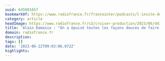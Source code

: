 ```yaml
---
uuid: 645601657
bookmarkOf: https://www.radiofrance.fr/franceinter/podcasts/l-invite-de-7h50/l-invite-de-7h50-du-lundi-19-juin-2023-7433000
category: article
headImage: https://www.radiofrance.fr/s3/cruiser-production/2023/06/d43f6a20-41c2-4a95-b5e0-53eea5116e5c/1200x680_sc_000-par7780085.jpg
title: 'Alain Damasio : "On a épuisé toutes les façons douces de faire les choses"'
domain: radiofrance.fr
description:
tags: []
date: '2023-06-22T09:03:06.072Z'
highlights:
---
```




